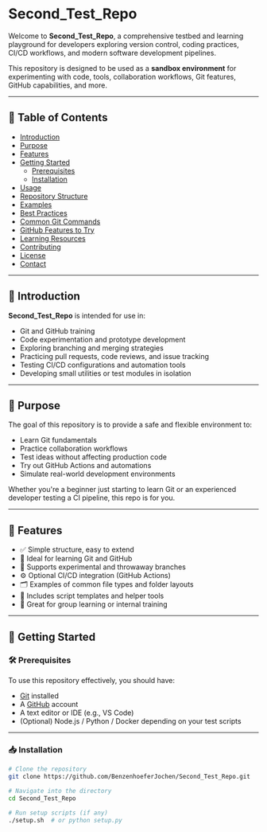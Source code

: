 # Second_Test_Repo

Welcome to **Second_Test_Repo**, a comprehensive testbed and learning playground for developers exploring version control, coding practices, CI/CD workflows, and modern software development pipelines.

This repository is designed to be used as a **sandbox environment** for experimenting with code, tools, collaboration workflows, Git features, GitHub capabilities, and more.

---

## 📌 Table of Contents

- [Introduction](#introduction)
- [Purpose](#purpose)
- [Features](#features)
- [Getting Started](#getting-started)
  - [Prerequisites](#prerequisites)
  - [Installation](#installation)
- [Usage](#usage)
- [Repository Structure](#repository-structure)
- [Examples](#examples)
- [Best Practices](#best-practices)
- [Common Git Commands](#common-git-commands)
- [GitHub Features to Try](#github-features-to-try)
- [Learning Resources](#learning-resources)
- [Contributing](#contributing)
- [License](#license)
- [Contact](#contact)

---

## 🧭 Introduction

**Second_Test_Repo** is intended for use in:
- Git and GitHub training
- Code experimentation and prototype development
- Exploring branching and merging strategies
- Practicing pull requests, code reviews, and issue tracking
- Testing CI/CD configurations and automation tools
- Developing small utilities or test modules in isolation

---

## 🎯 Purpose

The goal of this repository is to provide a safe and flexible environment to:

- Learn Git fundamentals
- Practice collaboration workflows
- Test ideas without affecting production code
- Try out GitHub Actions and automations
- Simulate real-world development environments

Whether you're a beginner just starting to learn Git or an experienced developer testing a CI pipeline, this repo is for you.

---

## 🌟 Features

- ✅ Simple structure, easy to extend
- 🧪 Ideal for learning Git and GitHub
- 🔄 Supports experimental and throwaway branches
- ⚙️ Optional CI/CD integration (GitHub Actions)
- 🗂️ Examples of common file types and folder layouts
- 🧰 Includes script templates and helper tools
- 🤝 Great for group learning or internal training

---

## 🚀 Getting Started

### 🛠️ Prerequisites

To use this repository effectively, you should have:

- [Git](https://git-scm.com/) installed
- A [GitHub](https://github.com/) account
- A text editor or IDE (e.g., VS Code)
- (Optional) Node.js / Python / Docker depending on your test scripts

---

### 📥 Installation

```bash
# Clone the repository
git clone https://github.com/BenzenhoeferJochen/Second_Test_Repo.git

# Navigate into the directory
cd Second_Test_Repo

# Run setup scripts (if any)
./setup.sh  # or python setup.py
